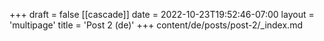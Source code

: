 +++
draft = false
[[cascade]]
date = 2022-10-23T19:52:46-07:00
layout = 'multipage'
title = 'Post 2 (de)'
+++
content/de/posts/post-2/_index.md
